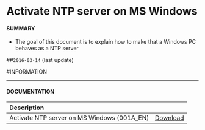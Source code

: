 # Activate NTP server on MS Windows

#### **SUMMARY**
- The goal of this document is to explain how to make that a Windows PC behaves as a NTP server

##`2016-03-14` (last update)

#INFORMATION
***********************************************************************
#### **DOCUMENTATION**
| Description                                                                      |               |
| :------------------------------------------------------------------------------- | :------------ |
| Activate NTP server on MS Windows (001A_EN) | [Download](https://github.com/Qeedji/archives/blob/master/downloads/application-notes/Activate-NTP-server-on-MS-Windows_001A_en.pdf) |






